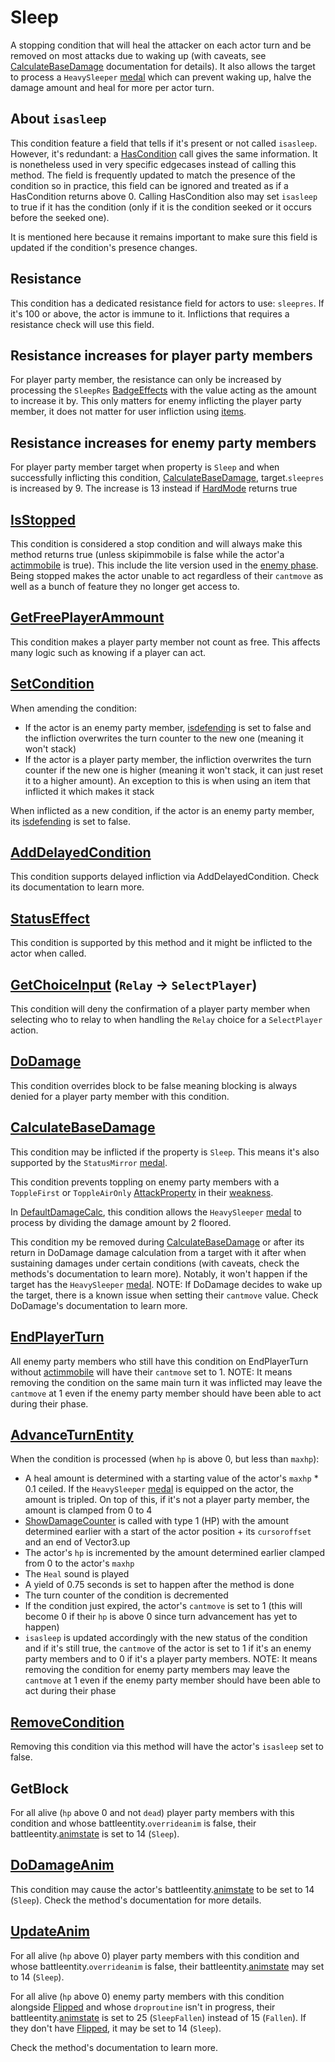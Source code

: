 # Sleep
A stopping condition that will heal the attacker on each actor turn and be removed on most attacks due to waking up (with caveats, see [CalculateBaseDamage](../../Damage%20pipeline/CalculateBaseDamage.md) documentation for details). It also allows the target to process a `HeavySleeper` [medal](../../../Enums%20and%20IDs/Medal.md) which can prevent waking up, halve the damage amount and heal for more per actor turn.

## About `isasleep`
This condition feature a field that tells if it's present or not called `isasleep`. However, it's redundant: a [HasCondition](../Conditions%20methods/HasCondition.md) call gives the same information. It is nonetheless used in very specific edgecases instead of calling this method. The field is frequently updated to match the presence of the condition so in practice, this field can be ignored and treated as if a HasCondition returns above 0. Calling HasCondition also may set `isasleep` to true if it has the condition (only if it is the condition seeked or it occurs before the seeked one).

It is mentioned here because it remains important to make sure this field is updated if the condition's presence changes.

## Resistance
This condition has a dedicated resistance field for actors to use: `sleepres`. If it's 100 or above, the actor is immune to it. Inflictions that requires a resistance check will use this field.

## Resistance increases for player party members
For player party member, the resistance can only be increased by processing the `SleepRes` [BadgeEffects](../../../TextAsset%20Data/Medals%20data.md#medal-effects) with the value acting as the amount to increase it by. This only matters for enemy inflicting the player party member, it does not matter for user infliction using [items](../../../Enums%20and%20IDs/Items.md).

## Resistance increases for enemy party members
For player party member target when property is `Sleep` and when successfully inflicting this condition, [CalculateBaseDamage](../../Damage%20pipeline/CalculateBaseDamage.md), target.`sleepres` is increased by 9. The increase is 13 instead if [HardMode](../../Damage%20pipeline/HardMode.md) returns true

## [IsStopped](../IsStopped.md)
This condition is considered a stop condition and will always make this method returns true (unless skipimmobile is false while the actor'a [actimmobile](../Enemy%20features.md#actimmobile) is true). This include the lite version used in the [enemy phase](../../Battle%20flow/Main%20turn%20life%20cycle.md#enemies-phase). Being stopped makes the actor unable to act regardless of their `cantmove` as well as a bunch of feature they no longer get access to.

## [GetFreePlayerAmmount](../Player%20party%20members/GetFreePlayerAmmount.md)
This condition makes a player party member not count as free. This affects many logic such as knowing if a player can act.

## [SetCondition](../Conditions%20methods/SetCondition.md)
When amending the condition: 

- If the actor is an enemy party member, [isdefending](../Enemy%20features.md#isdefending) is set to false and the infliction overwrites the turn counter to the new one (meaning it won't stack)
- If the actor is a player party member, the infliction overwrites the turn counter if the new one is higher (meaning it won't stack, it can just reset it to a higher amount). An exception to this is when using an item that inflicted it which makes it stack

When inflicted as a new condition, if the actor is an enemy party member, its [isdefending](../Enemy%20features.md#isdefending) is set to false.

## [AddDelayedCondition](../Delayed%20condition.md)
This condition supports delayed infliction via AddDelayedCondition. Check its documentation to learn more.

## [StatusEffect](../Conditions%20methods/StatusEffect.md)
This condition is supported by this method and it might be inflicted to the actor when called.

## [GetChoiceInput](../../Player%20UI/GetChoiceInput.md) (`Relay` -> `SelectPlayer`)
This condition will deny the confirmation of a player party member when selecting who to relay to when handling the `Relay` choice for a `SelectPlayer` action.

## [DoDamage](../../Damage%20pipeline/DoDamage.md)
This condition overrides block to be false meaning blocking is always denied for a player party member with this condition.

## [CalculateBaseDamage](../../Damage%20pipeline/CalculateBaseDamage.md)
This condition may be inflicted if the property is `Sleep`. This means it's also supported by the `StatusMirror` [medal](../../../Enums%20and%20IDs/Medal.md).

This condition prevents toppling on enemy party members with a `ToppleFirst` or `ToppleAirOnly` [AttackProperty](../../Damage%20pipeline/AttackProperty.md) in their [weakness](../Enemy%20features.md#weakness).

In [DefaultDamageCalc](../../Damage%20pipeline/CalculateBaseDamage.md#defaultdamagecalc), this condition allows the `HeavySleeper` [medal](../../../Enums%20and%20IDs/Medal.md) to process by dividing the damage amount by 2 floored.

This condition my be removed during [CalculateBaseDamage](../../Damage%20pipeline/CalculateBaseDamage.md) or after its return in DoDamage damage calculation from a target with it after when sustaining damages under certain conditions (with caveats, check the methods's documentation to learn more). Notably, it won't happen if the target has the `HeavySleeper` [medal](../../../Enums%20and%20IDs/Medal.md). NOTE: If DoDamage decides to wake up the target, there is a known issue when setting their `cantmove` value. Check DoDamage's documentation to learn more.

## [EndPlayerTurn](../../Battle%20flow/EndPlayerTurn.md)
All enemy party members who still have this condition on EndPlayerTurn without [actimmobile](../Enemy%20features.md#actimmobile) will have their `cantmove` set to 1. NOTE: It means removing the condition on the same main turn it was inflicted may leave the `cantmove` at 1 even if the enemy party member should have been able to act during their phase.

## [AdvanceTurnEntity](../../Battle%20flow/AdvanceTurnEntity.md)
When the condition is processed (when `hp` is above 0, but less than `maxhp`):

- A heal amount is determined with a starting value of the actor's `maxhp` * 0.1 ceiled. If the `HeavySleeper` [medal](../../../Enums%20and%20IDs/Medal.md) is equipped on the actor, the amount is tripled. On top of this, if it's not a player party member, the amount is clamped from 0 to 4
- [ShowDamageCounter](../../Visual%20rendering/ShowDamageCounter.md) is called with type 1 (HP) with the amount determined earlier with a start of the actor position + its `cursoroffset` and an end of Vector3.up
- The actor's `hp` is incremented by the amount determined earlier clamped from 0 to the actor's `maxhp`
- The `Heal` sound is played
- A yield of 0.75 seconds is set to happen after the method is done
- The turn counter of the condition is decremented
- If the condition just expired, the actor's `cantmove` is set to 1 (this will become 0 if their `hp` is above 0 since turn advancement has yet to happen)
- `isasleep` is updated accordingly with the new status of the condition and if it's still true, the `cantmove` of the actor is set to 1 if it's an enemy party members and to 0 if it's a player party members. NOTE: It means removing the condition for enemy party members may leave the `cantmove` at 1 even if the enemy party member should have been able to act during their phase

## [RemoveCondition](../Conditions%20methods/RemoveCondition.md)
Removing this condition via this method will have the actor's `isasleep` set to false.

## GetBlock
For all alive (`hp` above 0 and not `dead`) player party members with this condition and whose battleentity.`overrideanim` is false, their battleentity.[animstate](../../../Entities/EntityControl/Animations/animstate.md) is set to 14 (`Sleep`).

## [DoDamageAnim](../../Damage%20pipeline/DoDamage.md)
This condition may cause the actor's battleentity.[animstate](../../../Entities/EntityControl/Animations/animstate.md) to be set to 14 (`Sleep`). Check the method's documentation for more details.

## [UpdateAnim](../../Visual%20rendering/UpdateAnim.md)
For all alive (`hp` above 0) player party members with this condition and whose battleentity.`overrideanim` is false, their battleentity.[animstate](../../../Entities/EntityControl/Animations/animstate.md) may set to 14 (`Sleep`).

For all alive (`hp` above 0) enemy party members with this condition alongside [Flipped](Flipped.md) and whose `droproutine` isn't in progress, their battleentity.[animstate](../../../Entities/EntityControl/Animations/animstate.md) is set to 25 (`SleepFallen`) instead of 15 (`Fallen`). If they don't have [Flipped](Flipped.md), it may be set to 14 (`Sleep`).

Check the method's documentation to learn more.
